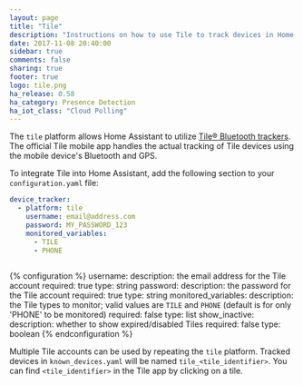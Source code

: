```yaml
---
layout: page
title: "Tile"
description: "Instructions on how to use Tile to track devices in Home Assistant."
date: 2017-11-08 20:40:00
sidebar: true
comments: false
sharing: true
footer: true
logo: tile.png
ha_release: 0.58
ha_category: Presence Detection
ha_iot_class: "Cloud Polling"
---
```


The `tile` platform allows Home Assistant to utilize [Tile® Bluetooth trackers](https://www.thetileapp.com).
The official Tile mobile app handles the actual tracking of Tile devices using
the mobile device's Bluetooth and GPS.

To integrate Tile into Home Assistant, add the following section to your
`configuration.yaml` file:

```yaml
device_tracker:
  - platform: tile
    username: email@address.com
    password: MY_PASSWORD_123
    monitored_variables:
      - TILE
      - PHONE
  
```

{% configuration %}
  username:
    description: the email address for the Tile account
    required: true
    type: string
  password:
    description: the password for the Tile account
    required: true
    type: string
  monitored_variables:
    description: the Tile types to monitor; valid values are `TILE` and `PHONE` (default is for only 'PHONE' to be monitored)
    required: false
    type: list
  show_inactive:
    description: whether to show expired/disabled Tiles
    required: false
    type: boolean
{% endconfiguration %}

Multiple Tile accounts can be used by repeating the `tile` platform. Tracked devices in `known_devices.yaml` will be named `tile_<tile_identifier>`. You can find `<tile_identifier>` in the Tile app by clicking on a tile.
